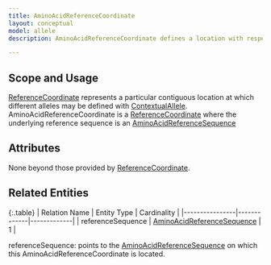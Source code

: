 ```yaml
---
title: AminoAcidReferenceCoordinate
layout: conceptual
model: allele
description: AminoAcidReferenceCoordinate defines a location with respect to an <a href="../reference_sequence/amino_acid_reference_sequence.html">AminoAcidReferenceSequence</a>.  

---
```


Scope and Usage
---------------

[ReferenceCoordinate](reference_coordinate.html) represents a particular contiguous location at which different alleles may be defined with [ContextualAllele](contextual_allele.html).  AminoAcidReferenceCoordinate is a [ReferenceCoordinate](reference_coordinate.html) where the underlying reference sequence is an [AminoAcidReferenceSequence](../reference_sequence/amino_acid_reference_sequence.html)

Attributes 
----------

None beyond those provided by [ReferenceCoordinate](reference_coordinate.html).

Related Entities
----------------

{:.table}
|  Relation Name | Entity Type | Cardinality |
|----------------|-------------|-------------|
| referenceSequence | [AminoAcidReferenceSequence](../reference_sequence/amino_acid_reference_sequence.html) | 1 |

referenceSequence: points to the [AminoAcidReferenceSequence](../reference_sequence/amino_acid_reference_sequence.html)  on which this AminoAcidReferenceCoordinate is located.
